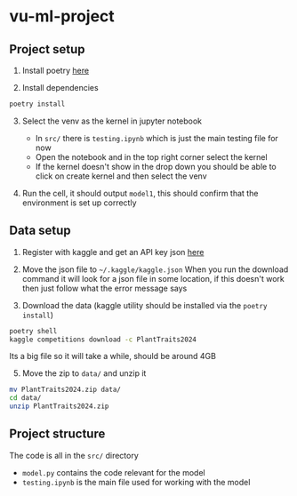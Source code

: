 # vu-ml-project

## Project setup

1. Install poetry [here](https://python-poetry.org/docs/)

2. Install dependencies
```bash
poetry install
```

3. Select the venv as the kernel in jupyter notebook
    - In `src/` there is `testing.ipynb` which is just the main testing file for now 
    - Open the notebook and in the top right corner select the kernel 
    - If the kernel doesn't show in the drop down you should be able to click on create kernel and then select the venv

4. Run the cell, it should output `model1`, this should confirm that the environment is set up correctly

## Data setup

1. Register with kaggle and get an API key json [here](https://www.kaggle.com/docs/api) 

2. Move the json file to `~/.kaggle/kaggle.json`
When you run the download command it will look for a json file in some location, if this doesn't work then just follow what the error message says

3. Download the data (kaggle utility should be installed via the `poetry install`)
```bash
poetry shell
kaggle competitions download -c PlantTraits2024 
```
Its a big file so it will take a while, should be around 4GB

5. Move the zip to `data/` and unzip it
```bash
mv PlantTraits2024.zip data/ 
cd data/
unzip PlantTraits2024.zip
```

## Project structure

The code is all in the `src/` directory
- `model.py` contains the code relevant for the model 
- `testing.ipynb` is the main file used for working with the model 

